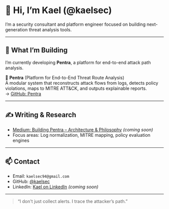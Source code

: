 # 👋 Hi, I’m Kael (@kaelsec)

I’m a security consultant and platform engineer focused on building next-generation threat analysis tools.

---

## 🧠 What I’m Building

I’m currently developing **Pentra**, a platform for end-to-end attack path analysis.

🔎 **Pentra** (Platform for End-to-End Threat Route Analysis)  
A modular system that reconstructs attack flows from logs, detects policy violations, maps to MITRE ATT&CK, and outputs explainable reports.  
→ [GitHub: Pentra](https://github.com/kaelsec/pentra)

---

## ✍️ Writing & Research

- [Medium: Building Pentra – Architecture & Philosophy](https://medium.com/@kaelsec) *(coming soon)*
- Focus areas: Log normalization, MITRE mapping, policy evaluation engines

---

## 📫 Contact

- Email: `kaelsec94@gmail.com`
- GitHub: [@kaelsec](https://github.com/kaelsec)
- LinkedIn: [Kael on LinkedIn](https://www.linkedin.com/in/kaelsec) *(coming soon)*

---

> “I don't just collect alerts. I trace the attacker’s path.”

